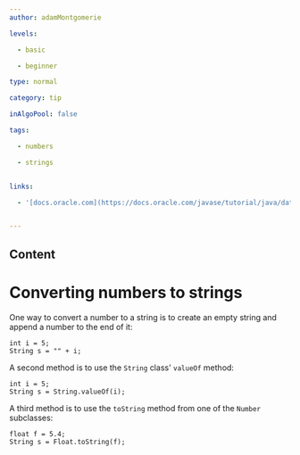 ```yaml
---
author: adamMontgomerie

levels:

  - basic

  - beginner

type: normal

category: tip

inAlgoPool: false

tags:

  - numbers

  - strings


links:

  - '[docs.oracle.com](https://docs.oracle.com/javase/tutorial/java/data/converting.html){website}'


---
```

## Content
# Converting numbers to strings

One way to convert a number to a string is to create an empty string and append a number to the end of it:
```
int i = 5;
String s = "" + i;
```
A second method is to use the `String` class' `valueOf` method:
```
int i = 5;
String s = String.valueOf(i);
```
A third method is to use the `toString` method from one of the `Number` subclasses:
```
float f = 5.4;
String s = Float.toString(f);
```

